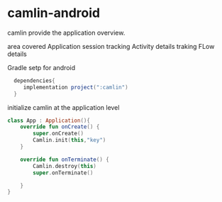 # camlin-android

camlin provide the application overview.

area covered
Application session tracking
Activity details traking
FLow details

Gradle setp for android

```gradle
  dependencies{
     implementation project(":camlin")
  }
```

initialize camlin at the application level

```kotlin
class App : Application(){
    override fun onCreate() {
        super.onCreate()
        Camlin.init(this,"key")
    }

    override fun onTerminate() {
        Camlin.destroy(this)
        super.onTerminate()

    }
}
```
